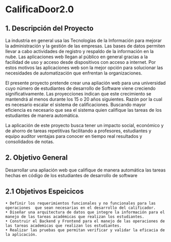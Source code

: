 # CalificaDoor2.0

## 1. Descripción del Proyecto 

La industria en general usa las Tecnologías de la Información para mejorar la administración y la gestión de las empresas. Las bases de datos permiten llevar a cabo actividades de registro y respaldo de la información en la nube. Las aplicaciones web llegan al público en general gracias a la facilidad de uso y acceso desde dispositivos con acceso a internet. Por estos motivos las aplicaciones web son la mejor opción para solucionar las necesidades de automatización que enfrentan la organizaciones.

El presente proyecto pretende crear una apliación web para una universidad cuyo número de estudiantes de desarrollo de Software viene creciendo significativamente. Las proyecciones indican que este crecimiento se mantendrá al menos durante los 15 o 20 años siguientes. Razón por la cual es necesario escalar el sistema de calificaciones. Buscando mayor eficiencia es necesario que sea el sistema quien califique las tareas de los estudiantes de manera automática.

La aplicación de este proyecto busca tener un impacto social, económico y de ahorro de tareas repetitivas facilitando a profesores, estudiantes y equipo auditor ventajas para conocer en tiempo real resultados y consolidados de notas.

## 2. Objetivo General

Desarrollar una apliación web que califique de manera automática las tareas hechas en código de los estudiantes de desarrollo de software

## 2.1 Objetivos Espeicicos

    • Definir los requerimientos funcionales y no funcionales para las operaciones  que sean necesarias en el desarrollo del calificador.
    • Diseñar una arquitectura de datos que integre la información para el manejo de las tareas académicas que realizan los estudiantes.
    • Construir el Backend y Frontend para el manejo de las operaciones de las tareas academicas que realizan los estudiantes.
    • Realizar las pruebas que permitan verificar y validar la eficacia de la aplicación.
